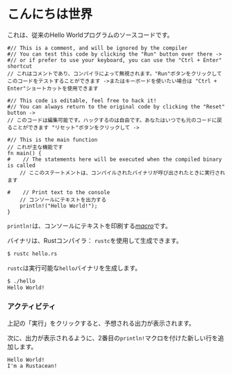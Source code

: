 # <!--Hello World--> こんにちは世界

<!--This is the source code of the traditional Hello World program.-->
これは、従来のHello Worldプログラムのソースコードです。

```rust,editable
#// This is a comment, and will be ignored by the compiler
#// You can test this code by clicking the "Run" button over there ->
#// or if prefer to use your keyboard, you can use the "Ctrl + Enter" shortcut
// これはコメントであり、コンパイラによって無視されます。"Run"ボタンをクリックしてこのコードをテストすることができます ->またはキーボードを使いたい場合は "Ctrl + Enter"ショートカットを使用できます

#// This code is editable, feel free to hack it!
#// You can always return to the original code by clicking the "Reset" button ->
// このコードは編集可能です。ハックするのは自由です。あなたはいつでも元のコードに戻ることができます "リセット"ボタンをクリックして ->

#// This is the main function
// これが主な機能です
fn main() {
#    // The statements here will be executed when the compiled binary is called
    // ここのステートメントは、コンパイルされたバイナリが呼び出されたときに実行されます

#    // Print text to the console
    // コンソールにテキストを出力する
    println!("Hello World!");
}
```

<!--`println!` is a [*macro*][macros] that prints text to the console.-->
`println!`は、コンソールにテキストを印刷する[*macro*][macros]です。

<!--A binary can be generated using the Rust compiler: `rustc`.-->
バイナリは、Rustコンパイラ： `rustc`を使用して生成できます。

```bash
$ rustc hello.rs
```

<!--`rustc` will produce a `hello` binary that can be executed.-->
`rustc`は実行可能な`hello`バイナリを生成します。

```bash
$ ./hello
Hello World!
```

### <!--Activity--> アクティビティ

<!--Click 'Run' above to see the expected output.-->
上記の「実行」をクリックすると、予想される出力が表示されます。
<!--Next, add a new line with a second `println!` macro so that the output shows:-->
次に、出力が表示されるように、2番目の`println!`マクロを付けた新しい行を追加します。

```text
Hello World!
I'm a Rustacean!
```

[macros]: macros.html

